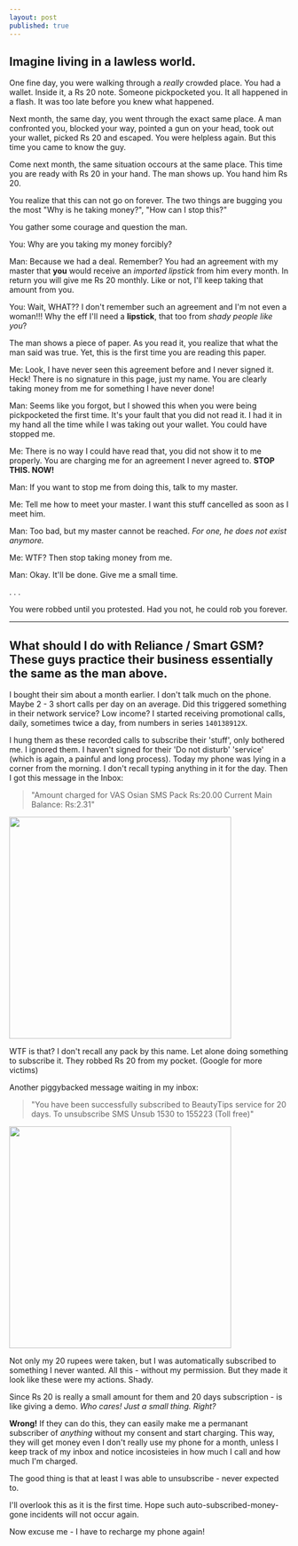 ```yaml
---
layout: post
published: true
---
```


## Imagine living in a lawless world. 

One fine day, you were walking through a *really* crowded place. You had a wallet. Inside it, a Rs 20 note. Someone pickpocketed you. It all happened in a flash. It was too late before you knew what happened.

Next month, the same day, you went through the exact same place. A man confronted you, blocked your way, pointed a gun on your head, took out your wallet, picked Rs 20 and escaped. You were helpless again. But this time you came to know the guy.

Come next month, the same situation occours at the same place. This time you are ready with Rs 20 in your hand. The man shows up. You hand him Rs 20.

You realize that this can not go on forever. The two things are bugging you the most  "Why is he taking money?", "How can I stop this?" 

You gather some courage and question the man.

You: Why are you taking my money forcibly?

Man: Because we had a deal. Remember? You had an agreement with my master that **you** would receive an *imported lipstick* from him every month. In return you will give me Rs 20 monthly. Like or not, I'll keep taking that amount from you.

You: Wait, WHAT?? I don't remember such an agreement and I'm not even a woman!!! Why the eff I'll need a **lipstick**, that too from *shady people like you*?

The man shows a piece of paper. As you read it, you realize that what the man said was true. Yet, this is the first time you are reading this paper.

Me: Look, I have never seen this agreement before and I never signed it. Heck! There is no signature in this page, just my name. You are clearly taking money from me for something I have never done!

Man: Seems like you forgot, but I showed this when you were being pickpocketed the first time. It's your fault that you did not read it. I had it in my hand all the time while I was taking out your wallet. You could have stopped me.

Me: There is no way I could have read that, you did not show it to me properly. You are charging me for an agreement I never agreed to. **STOP THIS. NOW!**

Man: If you want to stop me from doing this, talk to my master.

Me: Tell me how to meet your master. I want this stuff cancelled as soon as I meet him.

Man: Too bad, but my master cannot be reached. *For one, he does not exist anymore.*

Me: WTF? Then stop taking money from me. 

Man: Okay. It'll be done. Give me a small time.

.
.
.

You were robbed until you protested. Had you not, he could rob you forever. 

---

## What should I do with Reliance / Smart GSM? These guys practice their business essentially the same as the man above.

I bought their sim about a month earlier. I don't talk much on the phone. Maybe 2 - 3 short calls per day on an average. Did this triggered something in their network service? Low income? I started receiving promotional calls, daily, sometimes twice a day, from numbers in series `140138912X`. 

I hung them as these recorded calls to subscribe their 'stuff', only bothered me. I ignored them. I haven't signed for their 'Do not disturb' 'service' (which is again, a painful and long process). Today my phone was lying in a corner from the morning. I don't recall typing anything in it for the day. Then I got this message in the Inbox: 

> "Amount charged for VAS Osian SMS Pack Rs:20.00 Current Main Balance: Rs:2.31"

<img src="http://i.imgur.com/b2ps24I.jpg" width="400" />

WTF is that? I don't recall any pack by this name. Let alone doing something to subscribe it. They robbed Rs 20 from my pocket. (Google for more victims)

Another piggybacked message waiting in my inbox: 

> "You have been successfully subscribed to BeautyTips service for 20 days. To unsubscribe SMS Unsub 1530 to 155223 (Toll free)"

<img src="http://i.imgur.com/QI7BZuK.jpg" width="400" />

Not only my 20 rupees were taken, but I was automatically subscribed to something I never wanted. All this - without my permission. But they made it look like these were my actions. Shady.

Since Rs 20 is really a small amount for them and 20 days subscription - is like giving a demo. *Who cares! Just a small thing. Right?*

**Wrong!** If they can do this, they can easily make me a permanant subscriber of *anything* without my consent and start charging. This way, they will get money even I don't really use my phone for a month, unless I keep track of my inbox and notice incosisteies in how much I call and how much I'm charged.

The good thing is that at least I was able to unsubscribe - never expected to. 

I'll overlook this as it is the first time. Hope such auto-subscribed-money-gone incidents will not occur again.

Now excuse me - I have to recharge my phone again!
